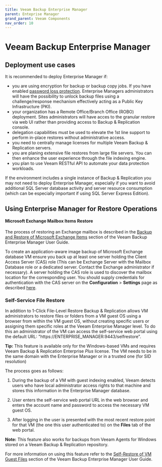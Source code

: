 ```yaml
---
title: Veeam Backup Enterprise Manager
parent: Enteprise Manager
grand_parent: Veeam Components
nav_order: 10
---
```

# Veeam Backup Enterprise Manager

## Deployment use cases
It is recommended to deploy Enterprise Manager if:
- you are using encryption for backup or backup copy jobs. If you have enabled [password loss protection](https://helpcenter.veeam.com/docs/backup/em/em_manage_keys.html). Enterprise Managers administrators will have the possibility to unlock backup files using a challenge/response mechanism effectively acting as a Public Key Infrastructure (PKI).
- your organization has a Remote Office/Branch Office (ROBO) deployment. Sites administrators will have acces to the granular restore via web UI rather than providing access to Backup & Replication console.
- delegation capabilities must be used to elevate the 1st line support to perform in-place restores without administrative access.
- you need to centrally manage licenses for multiple Veeam Backup & Replication servers.
- you are planing extensive file restores from large file servers. You can then enhance the user experience through the file indexing engine.
- you plan to use Veeam RESTful API to automate your data protection workloads.

If the environment includes a single instance of Backup & Replication you may not need to deploy Enterprise Manager, especially if you want to avoid additional SQL Server database activity and server resource consumption (which can be especially important if using SQL Server Express Edition).

## Using Enterprise Manager for Restore Operations

#### Microsoft Exchange Mailbox Items Restore
The process of restoring an Exchange mailbox is described in the [Backup and Restore of Microsoft Exchange Items](https://helpcenter.veeam.com/docs/backup/em/em_exchange_items_restore.html) section of the Veeam Backup Enterprise Manager User Guide.

To create an application-aware image backup of Microsoft Exchange database VM ensure you back up at least one server holding the Client Access Server (CAS) role (This can be Exchange Server with the Mailbox Database role or a dedicated server. Contact the Exchange administrator if necessary). A server holding the CAS role is used to discover the mailbox location for the corresponding user. You should supply credentials for authentication with the CAS server on the **Configuration** > **Settings** page as described [here](https://helpcenter.veeam.com/docs/backup/em/em_providing_access_rights_exch.html).

### Self-Service File Restore
In addition to 1-Click File-Level Restore Backup & Replication allows VM administrators to restore files or folders from a VM guest OS using a browser from within the VM guest OS, without creating specific users or assigning them specific roles at the Veeam Enterprise Manager level. To do this an administrator of the VM can access the self-service web portal using the default URL: "https://ENTERPRISE_MANAGER:9443/selfrestore".


**Tip:** This feature is available only for the Windows-based VMs and requires Veeam Backup & Replication Enterprise *Plus* license. The VM needs to be in the same domain with the Enterprise Manager or in a trusted one (for SID resolution)

The process goes as follows:

1.  During the backup of a VM with guest indexing enabled, Veeam detects users who have local administrator access rights to that machine and stores this information in the Enterprise Manager database.

2.  User enters the self-service web portal URL in the web browser and enters the account name and password to access the necessary VM guest OS.

3.  After logging in the user is presented with the most recent restore point for that VM (the one this user authenticated to) on the **Files** tab of the web portal.

**Note:** This feature also works for backups from Veeam Agents for Windows stored on a Veeam Backup & Replication repository.

For more information on using this feature refer to the [Self-Restore of VM Guest Files](https://helpcenter.veeam.com/docs/backup/em/em_self_restore.html)
section of the Veeam Backup Enterprise Manager User Guide.
